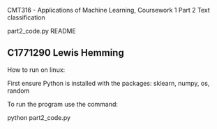 CMT316 - Applications of Machine Learning, Coursework 1 Part 2
Text classification

part2_code.py README

C1771290
Lewis Hemming
------------------------------------------------------------------------------
How to run on linux: 

First ensure Python is installed with the packages:
sklearn, numpy, os, random

To run the program use the command:

python part2_code.py 